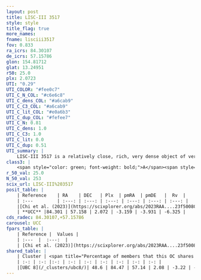 ```yaml
---
layout: post
title: LISC-III 3517
style: style
title_flag: true
more_names: 
fname: lisciii3517
fov: 0.833
ra_icrs: 84.30107
de_icrs: 57.15786
glon: 154.81712
glat: 13.24951
r50: 25.0
plx: 2.0723
UTI: "0.29"
UTI_COLOR: "#fee0c7"
UTI_C_N_COL: "#c6e6c8"
UTI_C_dens_COL: "#a6cab9"
UTI_C_C3_COL: "#a6cab9"
UTI_C_lit_COL: "#e0a6b3"
UTI_C_dup_COL: "#fefee7"
UTI_C_N: 0.81
UTI_C_dens: 1.0
UTI_C_C3: 1.0
UTI_C_lit: 0.0
UTI_C_dup: 0.51
UTI_summary: |
    LISC-III 3517 is a relatively close, rich, very dense object of very high C3 quality. It was recently reported in the literature.<br><br>This is likely a unique object, which shares a moderate percentage of members with at least one previously reported entry.
class3: |
    <span style="color: green; font-weight: bold;">A</span><span style="color: green; font-weight: bold;">A</span>
r_50_val: 25.0
N_50_val: 253
scix_url: LISC-III%203517
posit_table: |
    | Reference    | RA    | DEC   | Plx  | pmRA  | pmDE   |  Rv  |
    | :---         | :---: | :---: | :---: | :---: | :---: | :---: |
    |[Chi et al. (2023)](https://scixplorer.org/abs/2023RAA....23f5008C) | 83.406 | 57.349 | 2.008 | -2.632 | -3.336 | -- |
    | **UCC** |84.301 | 57.158 | 2.072 | -3.159 | -3.931 | -6.325 | 
cds_radec: 84.30107,+57.15786
carousel: UCC
fpars_table: |
    | Reference |  Values |
    | :---  |  :---:  |
    | [Chi et al. (2023)](https://scixplorer.org/abs/2023RAA....23f5008C) | `E(V-I)=0.55, m-M=9.0, Z=0.02, fbin=0.55` |
shared_table: |
    | Cluster | <span title="Percentage of members that this OC shares with the ones listed">%</span>   | RA   | DEC   | Plx   | pmRA  | pmDE  | Rv | UTI |
    | :-: | :-: |:-: | :-: | :-: | :-: | :-: | :-: | :-: |
    |[UBC 8](/_clusters/ubc8/)| 48.6 | 84.47 | 57.14 | 2.08 | -3.22 | -4.0 | -6.46 |0.95 |
---
```

